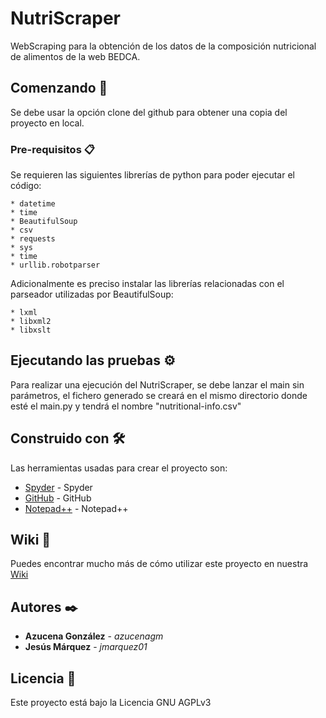 # NutriScraper
    

WebScraping para la obtención de los datos de la composición nutricional de alimentos
de la web BEDCA.

## Comenzando 🚀

Se debe usar la opción clone del github para obtener una copia del proyecto en local.



### Pre-requisitos 📋

Se requieren las siguientes librerías de python para poder ejecutar el código:

    * datetime
    * time
    * BeautifulSoup
    * csv
    * requests
    * sys
    * time
    * urllib.robotparser 

Adicionalmente es preciso instalar las librerías relacionadas con el parseador utilizadas por BeautifulSoup:

    * lxml 
    * libxml2
    * libxslt


## Ejecutando las pruebas ⚙️

Para realizar una ejecución del NutriScraper, se debe lanzar el main sin parámetros,
el fichero generado se creará en el mismo directorio donde esté el main.py 
y tendrá el nombre "nutritional-info.csv"


## Construido con 🛠️

Las herramientas usadas para crear el proyecto son:

* [Spyder](https://www.spyder-ide.org/) - Spyder
* [GitHub](https://github.com/) - GitHub
* [Notepad++](https://notepad-plus-plus.org/) - Notepad++


## Wiki 📖

Puedes encontrar mucho más de cómo utilizar este proyecto en nuestra [Wiki](https://github.com/jmarquezd/NutriScraper/wiki)


## Autores ✒️

* **Azucena González** - *azucenagm* 
* **Jesús Márquez** - *jmarquez01*


## Licencia 📄

Este proyecto está bajo la Licencia GNU AGPLv3



